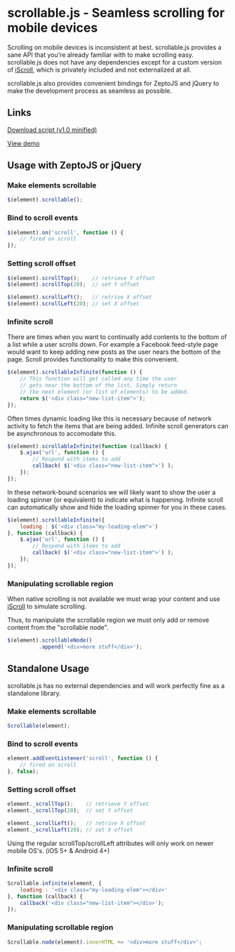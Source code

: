 scrollable.js - Seamless scrolling for mobile devices
=====================================================

Scrolling on mobile devices is inconsistent at best. scrollable.js provides a sane API that you're already familiar with to make scrolling easy. scrollable.js does not have any dependencies except for a custom version of [iScroll](http://cubiq.org/iscroll-4), which is privately included and not externalized at all.

scrollable.js also provides convenient bindings for ZeptoJS and jQuery to make the development process as seamless as possible.


Links
-----

[Download script (v1.0 minified)](http://code.kik.com/scrollable/1.0.min.js)

[View demo](http://code.kik.com/scrollable/demos/basic.html)


Usage with ZeptoJS or jQuery
----------------------------

### Make elements scrollable

```js
$(element).scrollable();
```


### Bind to scroll events

```js
$(element).on('scroll', function () {
	// fired on scroll
});
```


### Setting scroll offset

```js
$(element).scrollTop();    // retrieve Y offset
$(element).scrollTop(20);  // set Y offset

$(element).scrollLeft();   // retrive X offset
$(element).scrollLeft(20); // set X offset
```


### Infinite scroll

There are times when you want to continually add contents to the bottom of a list while a user scrolls down. For example a Facebook feed-style page would want to keep adding new posts as the user nears the bottom of the page. Scroll provides functionality to make this convenient.

```js
$(element).scrollableInfinite(function () {
	// This function will get called any time the user
	// gets near the bottom of the list. Simply return
	// the next element (or list of elements) to be added.
	return $('<div class="new-list-item">');
});
```

Often times dynamic loading like this is necessary because of network activity to fetch the items that are being added. Infinite scroll generators can be asynchronous to accomodate this.

```js
$(element).scrollableInfinite(function (callback) {
	$.ajax('url', function () {
		// Respond with items to add
		callback( $('<div class="new-list-item">') );
	});
});
```

In these network-bound scenarios we will likely want to show the user a loading spinner (or equivalent) to indicate what is happening. Infinite scroll can automatically show and hide the loading spinner for you in these cases.

```js
$(element).scrollableInfinite({
	loading : $('<div class="my-loading-elem">')
}, function (callback) {
	$.ajax('url', function () {
		// Respond with items to add
		callback( $('<div class="new-list-item">') );
	});
});
```


### Manipulating scrollable region

When native scrolling is not available we must wrap your content and use [iScroll](http://cubiq.org/iscroll-4) to simulate scrolling.

Thus, to manipulate the scrollable region we must only add or remove content from the "scrollable node".

```js
$(element).scrollableNode()
          .append('<div>more stuff</div>');
```




Standalone Usage
----------------

scrollable.js has no external dependencies and will work perfectly fine as a standalone library.


### Make elements scrollable

```js
Scrollable(element);
```


### Bind to scroll events

```js
element.addEventListener('scroll', function () {
	// fired on scroll
}, false);
```


### Setting scroll offset

```js
element._scrollTop();    // retrieve Y offset
element._scrollTop(20);  // set Y offset

element._scrollLeft();   // retrive X offset
element._scrollLeft(20); // set X offset
```

Using the regular scrollTop/scrollLeft attributes will only work on newer mobile OS's. (iOS 5+ & Android 4+)


### Infinite scroll

```js
Scrollable.infinite(element, {
	loading : '<div class="my-loading-elem"></div>'
}, function (callback) {
	callback('<div class="new-list-item"></div>');
});
```


### Manipulating scrollable region

```js
Scrollable.node(element).innerHTML += '<div>more stuff</div>';
```
